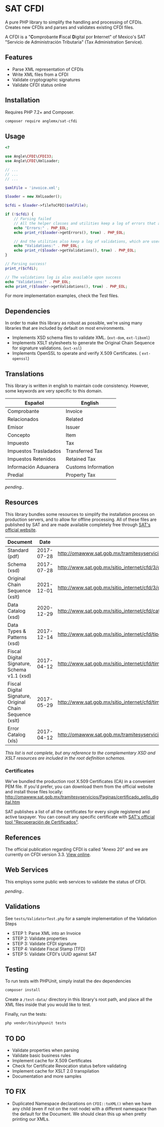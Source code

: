 # SAT CFDI
A pure PHP library to simplify the handling and processing of CFDIs. Creates new CFDIs and parses and validates existing CFDI files.

A CFDI is a "**C**omprobante **F**iscal **D**igital por **I**nternet" of Mexico's SAT "Servicio de Administración Tributaria" (Tax Administration Service).

## Features
- Parse XML representation of CFDIs
- Write XML files from a CFDI
- Validate cryptographic signatures
- Validate CFDI status online


## Installation

Requires PHP 7.2+ and Composer.

```bash
composer require anglemx/sat-cfdi
```

## Usage

```php
<?

use Angle\CFDI\CFDI33;
use Angle\CFDI\XmlLoader;

// ...
// ...
// ...

$xmlFile = 'invoice.xml';

$loader = new XmlLoader();

$cfdi = $loader->fileToCFDI($xmlFile);

if (!$cfdi) {
    // Parsing failed
    // All the helper classes and utilities keep a log of errors that are meant for internal debugging
    echo "Errors:" . PHP_EOL;
    echo print_r($loader->getErrors(), true) . PHP_EOL;

    // And the utilities also keep a log of validations, which are user-friendly and meant for public display
    echo "Validations:" . PHP_EOL;
    echo print_r($loader->getValidations(), true) . PHP_EOL;
}

// Parsing success!
print_r($cfdi);

// The validations log is also available upon success
echo "Validations:" . PHP_EOL;
echo print_r($loader->getValidations(), true) . PHP_EOL;
```

For more implementation examples, check the Test files.


## Dependencies
In order to make this library as robust as possible, we're using many libraries that are included by default on most environments.
- Implements XSD schema files to validate XML. (`ext-dom`, `ext-libxml`)
- Implements XSLT stylesheets to generate the Original Chain Sequence for signature validations. (`ext-xsl`)
- Implements OpenSSL to operate and verify X.509 Certificates. ( `ext-openssl`)


## Translations
This library is written in english to maintain code consistency.  However, some keywords are very specific to this domain.

| Español | English |
| ------------- | ------------- |
| Comprobante | Invoice |
| Relacionados | Related |
| Emisor | Issuer |
| Concepto | Item |
| Impuesto | Tax |
| Impuestos Trasladados | Transferred Tax |
| Impuestos Retenidos | Retained Tax |
| Información Aduanera | Customs Information |
| Predial | Property Tax |
_pending.._


## Resources
This library bundles some resources to simplify the installation process on production servers, and to allow for offline processing. All of these files are published by SAT and are made available completely free through [SAT's official website](http://www.sat.gob.mx).

| Document | Date | URL |
|----------|------|-----|
| Standard (pdf) | 2017-07-28 | http://omawww.sat.gob.mx/tramitesyservicios/Paginas/documentos/cfdv33.pdf |
| Schema (xsd) | 2017-07-28 | http://www.sat.gob.mx/sitio_internet/cfd/3/cfdv33.xsd |
| Original Chain Sequence (xslt) | 2021-12-01 | http://www.sat.gob.mx/sitio_internet/cfd/3/cadenaoriginal_3_3/cadenaoriginal_3_3.xslt |
| Data Catalog (xsd) | 2020-12-29 | http://www.sat.gob.mx/sitio_internet/cfd/catalogos/catCFDI.xsd |
| Data Types & Patterns (xsd) | 2017-12-14 | http://www.sat.gob.mx/sitio_internet/cfd/tipoDatos/tdCFDI/tdCFDI.xsd |
| Fiscal Digital Signature, Schema v1.1 (xsd) | 2017-04-12 | http://www.sat.gob.mx/sitio_internet/cfd/timbrefiscaldigital/TimbreFiscalDigitalv11.xsd
| Fiscal Digital Signature, Original Chain Sequence (xslt) | 2017-05-29 | http://www.sat.gob.mx/sitio_internet/cfd/timbrefiscaldigital/cadenaoriginal_TFD_1_1.xslt |
| Error Catalog (xls) | 2017-04-12 | http://omawww.sat.gob.mx/tramitesyservicios/Paginas/documentos/MatrizDeErrores_CFDI_v33.xls |
_This list is not complete, but any reference to the complementary XSD and XSLT resources are included in the root definition schemas._


### Certificates

We've bundled the production root X.509 Certificates (CA) in a convenient PEM file. If you'd prefer, you can download them from the official website and install those files locally: http://omawww.sat.gob.mx/tramitesyservicios/Paginas/certificado_sello_digital.htm

SAT publishes a list of all the certificates for every single registered and active taxpayer. You can consult any specific certificate with [SAT's official tool "Recuperación de Certificados"](https://portalsat.plataforma.sat.gob.mx/RecuperacionDeCertificados/faces/recuperaRFC.xhtml).


## References
The official publication regarding CFDI is called "Anexo 20" and we are currently on CFDI version 3.3. [View online](http://omawww.sat.gob.mx/tramitesyservicios/Paginas/anexo_20_version3-3.htm).



## Web Services
This employs some public web services to validate the status of CFDI.

_pending.._


## Validations

See `tests/ValidatorTest.php` for a sample implementation of the Validation Steps

- STEP 1: Parse XML into an Invoice
- STEP 2: Validate properties
- STEP 3: Validate CFDI signature
- STEP 4: Validate Fiscal Stamp (TFD)
- STEP 5: Validate CFDI's UUID against SAT

## Testing
To run tests with PHPUnit, simply install the dev dependencies
```bash
composer install
```

Create a `/test-data/` directory in this library's root path, and place all the XML files inside that you would like to test.

Finally, run the tests:
```bash
php vendor/bin/phpunit tests
```

## TO DO
- Validate properties when parsing
- Validate basic business rules
- Implement cache for X.509 Certificates
- Check for Certificate Revocation status before validating
- Implement cache for XSLT 2.0 transpilation
- Documentation and more samples


## TO FIX
- Duplicated Namespace declarations on `CFDI::toXML()` when we have any child (even if not on the root node) with a different namespace than the default for the Document. We should clean this up when pretty printing our XMLs.